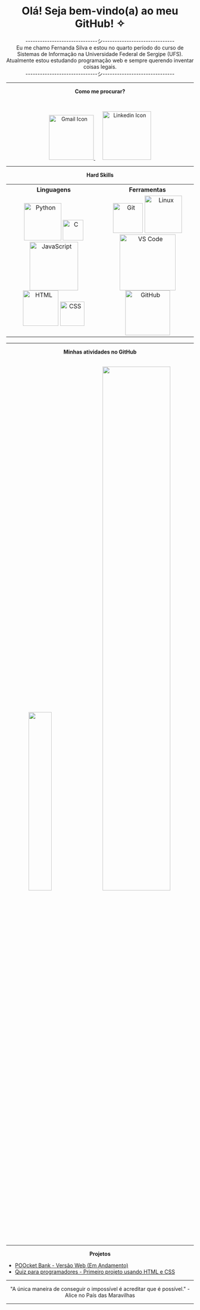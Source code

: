 <h1 align="center">Olá! Seja bem-vindo(a) ao meu GitHub! ✧</h1>

<p align="center">------------------------------シ------------------------------<br>Eu me chamo Fernanda Silva e estou no quarto período do curso de Sistemas de Informação na Universidade Federal de Sergipe (UFS). Atualmente estou estudando programação web e sempre querendo inventar coisas legais.<br>------------------------------シ------------------------------</p>

---

<p align="center"><strong>Como me procurar?</strong></p><br>
<p align="center">
     <a href="mailto:fernandafariass734@gmail.com" target="_blank">
        <img src="https://img.shields.io/badge/Gmail-D14836?style=for-the-badge&logo=gmail&logoColor=white" alt="Gmail Icon" width="120">
     </a>
    &nbsp;&nbsp;&nbsp;&nbsp;
    <a href="https://www.linkedin.com/in/fernandaafariass/">
         <img src="https://img.shields.io/badge/LinkedIn-0077B5?style=for-the-badge&logo=linkedin&logoColor=white" alt="Linkedin Icon" width="130">
    </a>
</p>

---

<p align="center"><strong>Hard Skills</strong></p>
<table align="center">
    <tr>
        <th>Linguagens</th>
        <th>Ferramentas</th>
    </tr>
    <tr>
        <td align="center">
            <img src="https://img.shields.io/badge/Python-14354C?style=for-the-badge&logo=python&logoColor=white" width=100 alt="Python">
             <img src="https://img.shields.io/badge/C-00599C?style=for-the-badge&logo=c&logoColor=white" width=55 alt="C">
            <img src="https://img.shields.io/badge/JavaScript-F7DF1E?style=for-the-badge&logo=javascript&logoColor=black" width=130 alt="JavaScript"><br>
            <img src="https://img.shields.io/badge/HTML5-E34F26?style=for-the-badge&logo=html5&logoColor=white" width=95 alt="HTML">
            <img src="https://img.shields.io/badge/CSS3-1572B6?style=for-the-badge&logo=css3&logoColor=white" width=65 alt="CSS">
        </td>
        <td align="center">
            <img src="https://img.shields.io/badge/Git-E34F26?style=for-the-badge&logo=git&logoColor=white" width=80 alt="Git"> 
            <img src="https://img.shields.io/badge/Linux-E34F26?style=for-the-badge&logo=linux&logoColor=black" width=100 alt="Linux"><br>
            <img src="https://img.shields.io/badge/-Visual%20Studio%20Code-333333?style=flat&logo=visual-studio-code&logoColor=007ACC" width=150 alt="VS Code">
            <img src="https://img.shields.io/badge/GitHub-100000?style=for-the-badge&logo=github&logoColor=white" width=120 alt="GitHub">
        </td>
    </tr>
</table>
            
---

<p align="center"><strong> Minhas atividades no GitHub</strong></p><br>

<div align="center">
    <img src="https://github-readme-stats.vercel.app/api/top-langs/?username=fernandasfarias&layout=compact&theme=tokyonight" width="35%" />
        &nbsp;&nbsp;&nbsp;
      <img src="https://github-readme-activity-graph.vercel.app/graph?username=fernandasfarias&theme=tokyo-night&area=true" width="60%" />
</div>

---

<p align="center"><strong>Projetos</strong></p>
<ul>
     <li><a href="https://fernandasfarias.github.io/web_POOcket_Bank/">POOcket Bank - Versão Web (Em Andamento)</a></li>
    <li><a href="https://fernandasfarias.github.io/my-first-site/">Quiz para programadores - Primeiro projeto usando HTML e CSS</a></li>
</ul>

---
<p align="center">"A única maneira de conseguir o impossível é acreditar que é possível." - Alice no País das Maravilhas</p>

---

